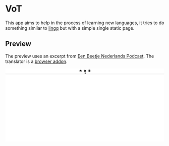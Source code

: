 # VoT

This app aims to help in the process of learning new languages, it tries to do
something similar to [lingq](https://www.lingq.com) but with a simple single static
page.

## Preview

The preview uses an excerpt from [Een Beetje Nederlands Podcast](www.eenbeetjenederlands.nl).
The translator is a [browser addon](https://addons.mozilla.org/en-US/firefox/addon/edge_translate).

![](preview.gif)